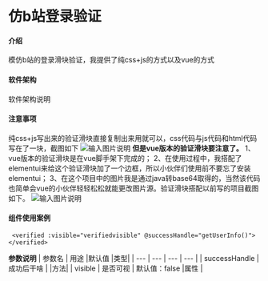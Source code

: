 # 仿b站登录验证

#### 介绍
模仿b站的登录滑块验证，我提供了纯css+js的方式以及vue的方式

#### 软件架构
软件架构说明


#### 注意事项
纯css+js写出来的验证滑块直接复制出来用就可以，css代码与js代码和html代码写在了一块，截图如下
![输入图片说明](https://images.gitee.com/uploads/images/2020/0313/223801_178e6667_5118695.png "屏幕截图.png")
 **但是vue版本的验证滑块要注意了。** 
1、vue版本的验证滑块是在vue脚手架下完成的；
2、在使用过程中，我搭配了elementui来给这个验证滑块加了一个边框，所以小伙伴们使用前不要忘了安装elementui；
3、在这个项目中的图片我是通过java转base64取得的，当然该代码也简单会vue的小伙伴轻轻松松就能更改图片源。验证滑块搭配以前写的项目截图如下。
![输入图片说明](https://images.gitee.com/uploads/images/2020/0313/224533_e06462c5_5118695.png "屏幕截图.png")

#### 组件使用案例

```
 <verified :visible="verifiedvisible" @successHandle="getUserInfo()"></verified>
```
 **参数说明** 
|  参数名  |   用途  |默认值   |类型|
| --- | --- | --- | --- |
|  successHandle   | 成功后干啥    |     |方法|
|   visible  |   是否可视  | 默认值：false    |属性 |

